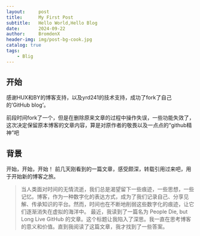 ```yaml
---
layout:     post
title:      My First Post
subtitle:   Hello World,Hello Blog
date:       2024-09-22
author:     BromdenX
header-img: img/post-bg-cook.jpg
catalog: true
tags:
    - Blig
---
```

## 开始
感谢HUX和BY的博客支持，以及yrd241的技术支持，成功了fork了自己的’GitHub blog’。

前段时间fork了一个，但是在删除原来文章的过程中操作失误，一些功能失效了，这次决定保留原本博客的文章内容，算是对原作者的敬畏以及一点点的“github精神”吧

## 背景
开始，开始，开始！ 前几天刚看到的一篇文章，感受颇深，转载引用过来吧，用于开始新的博客之旅。

> 当人类面对时间的无情流逝，我们总是渴望留下一些痕迹，一些思想，一些记忆。博客，作为一种数字化的表达方式，成为了我们记录自己、分享见解、传承知识的平台。然而，时间也在不断地削弱这些数字化的痕迹，让它们逐渐消失在虚拟的海洋中。 最近，我读到了一篇名为 People Die, but Long Live GitHub 的文章。这个标题让我陷入了深思。我一直在思考博客的意义和价值。直到我阅读了这篇文章，我才找到了一些答案。
